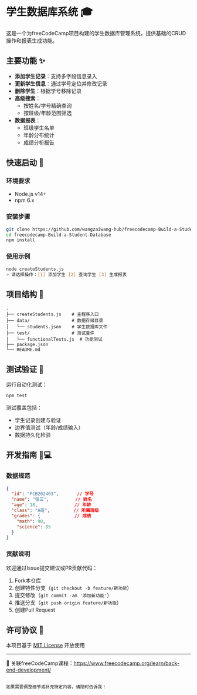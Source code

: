 # 学生数据库系统 🎓

这是一个为freeCodeCamp项目构建的学生数据库管理系统，提供基础的CRUD操作和报表生成功能。

## 主要功能 ✨
- **添加学生记录**：支持多字段信息录入
- **更新学生信息**：通过学号定位并修改记录
- **删除学生**：根据学号移除记录
- **高级搜索**：
  - 按姓名/学号精确查询
  - 按班级/年龄范围筛选
- **数据报表**：
  - 班级学生名单
  - 年龄分布统计
  - 成绩分析报告

## 快速启动 🚀
### 环境要求
- Node.js v14+
- npm 6.x

### 安装步骤
```bash
git clone https://github.com/wangzaiwang-hub/freecodecamp-Build-a-Student-Database.git
cd freecodecamp-Build-a-Student-Database
npm install
```

### 使用示例
```bash
node createStudents.js
> 请选择操作：[1] 添加学生 [2] 查询学生 [3] 生成报表
```

## 项目结构 📁
```
.
├── createStudents.js    # 主程序入口
├── data/                # 数据存储目录
│   └── students.json    # 学生数据库文件
├── test/                # 测试套件
│   └── functionalTests.js  # 功能测试
├── package.json
└── README.md
```

## 测试验证 🧪
运行自动化测试：
```bash
npm test
```
测试覆盖包括：
- 学生记录创建与验证
- 边界值测试（年龄/成绩输入）
- 数据持久化检验

## 开发指南 👨💻
### 数据规范
```json
{
  "id": "FCB202403",       // 学号
  "name": "张三",          // 姓名
  "age": 18,              // 年龄
  "class": "A班",         // 所属班级
  "grades": {             // 成绩
    "math": 90,
    "science": 85
  }
}
```

### 贡献说明
欢迎通过Issue提交建议或PR贡献代码：
1. Fork本仓库
2. 创建特性分支（`git checkout -b feature/新功能`）
3. 提交修改（`git commit -am '添加新功能'`）
4. 推送分支（`git push origin feature/新功能`）
5. 创建Pull Request

## 许可协议 📄
本项目基于 [MIT License](LICENSE) 开放使用

---

🔗 关联freeCodeCamp课程：https://www.freecodecamp.org/learn/back-end-development/
```

如果需要调整细节或补充特定内容，请随时告诉我！
